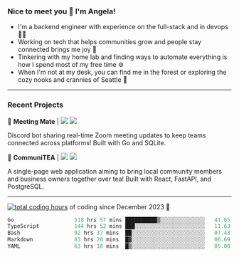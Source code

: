 ### Nice to meet you 👋 I'm Angela!

- I'm a backend engineer with experience on the full-stack and in devops 👩‍💻
- Working on tech that helps communities grow and people stay connected brings me joy 🤝
- Tinkering with my home lab and finding ways to automate everything is how I spend most of my free time ⚙️
- When I'm not at my desk, you can find me in the forest or exploring the cozy nooks and crannies of Seattle 🧋

---

### Recent Projects

👾 **Meeting Mate** | [![](https://img.shields.io/badge/Code-violet.svg?style=flat-square)](https://github.com/angelajfisher/meeting-mate) [![](https://img.shields.io/badge/Site-violet.svg?style=flat-square)](https://angelajfisher.com/projects/meeting-mate)

Discord bot sharing real-time Zoom meeting updates to keep teams connected across platforms! Built with Go and SQLite.

🍵 **CommuniTEA** | [![](https://img.shields.io/badge/Code-green.svg?style=flat-square)](https://gitlab.com/angelajfisher/communiTEA) [![](https://img.shields.io/badge/Demo-green.svg?style=flat-square)](https://angelajfisher.gitlab.io/communiTEA/)

A single-page web application aiming to bring local community members and business owners together over tea!  Built with React, FastAPI, and PostgreSQL.

---

<a href="https://wakatime.com/@018c1e94-8745-411f-aea1-f33be044d952"><img src="https://wakatime.com/badge/user/018c1e94-8745-411f-aea1-f33be044d952.svg?style=flat-square" alt="total coding hours" /></a> of coding since December 2023 🌊<br>
<!--START_SECTION:waka-->

```go
Go                   518 hrs 57 mins ██████████▒░░░░░░░░░░░░░░   41.65 %
TypeScript           144 hrs 52 mins ███░░░░░░░░░░░░░░░░░░░░░░   11.63 %
Bash                 92 hrs 37 mins  ██░░░░░░░░░░░░░░░░░░░░░░░   07.43 %
Markdown             83 hrs 20 mins  █▓░░░░░░░░░░░░░░░░░░░░░░░   06.69 %
YAML                 63 hrs 18 mins  █▒░░░░░░░░░░░░░░░░░░░░░░░   05.08 %
```

<!--END_SECTION:waka--> 
